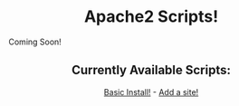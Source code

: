<link rel="stylesheet" href="https://apache.mrmagicpie.xyz/custom-assets/style.css">
<h1 align="center">Apache2 Scripts!</h1>

Coming Soon!

<h2 align="center">Currently Available Scripts:</h2>
<p align="center"><a href="https://apache.mrmagicpie.xyz/scripts/basic-install.sh" class="button">Basic Install!</a> - <a href="https://apache.mrmagicpie.xyz/scripts/add-site.sh" class="button">Add a site!</a></p>
